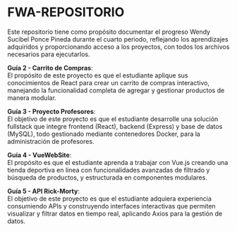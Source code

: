 # FWA-REPOSITORIO
Este repositorio tiene como propósito documentar el progreso Wendy Sucibel Ponce Pineda durante el cuarto periodo, reflejando los aprendizajes adquiridos y proporcionando acceso a los proyectos, con todos los archivos necesarios para ejecutarlos.

**Guía 2 - Carrito de Compras**:  
El propósito de este proyecto es que el estudiante aplique sus conocimientos de React para crear un carrito de compras interactivo, manejando la funcionalidad completa de agregar y gestionar productos de manera modular.

**Guía 3 - Proyecto Profesores**:  
El objetivo de este proyecto es que el estudiante desarrolle una solución fullstack que integre frontend (React), backend (Express) y base de datos (MySQL), todo gestionado mediante contenedores Docker, para la administración de profesores.

**Guía 4 - VueWebSite**:  
El propósito es que el estudiante aprenda a trabajar con Vue.js creando una tienda deportiva en línea con funcionalidades avanzadas de filtrado y búsqueda de productos, y estructurada en componentes modulares.

**Guía 5 - API Rick-Morty**:  
El objetivo de este proyecto es que el estudiante adquiera experiencia consumiendo APIs y construyendo interfaces interactivas que permiten visualizar y filtrar datos en tiempo real, aplicando Axios para la gestión de datos.
